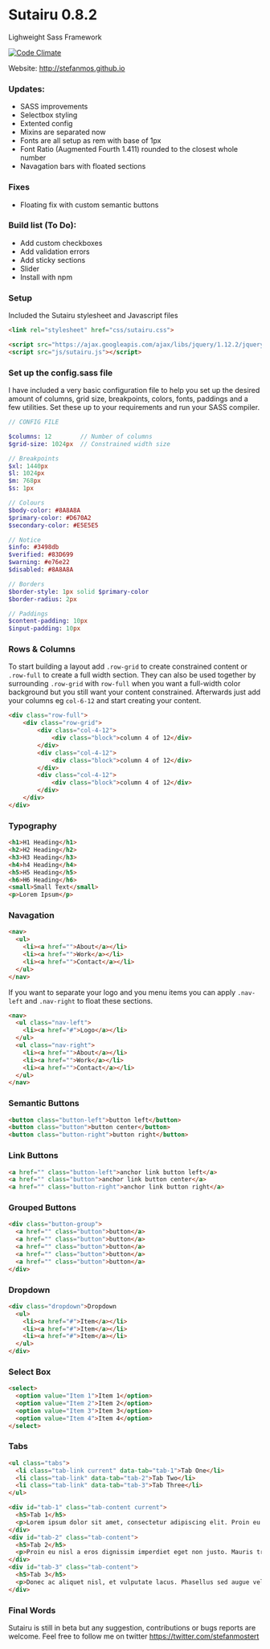 # Sutairu 0.8.2
Lighweight Sass Framework

[![Code Climate](https://codeclimate.com/github/stefanmos/Sutairu/badges/gpa.svg)](https://codeclimate.com/github/stefanmos/Sutairu)

Website: http://stefanmos.github.io

### Updates:
- SASS improvements
- Selectbox styling
- Extented config
- Mixins are separated now
- Fonts are all setup as rem with base of 1px
- Font Ratio (Augmented Fourth 1.411) rounded to the closest whole number
- Navagation bars with floated sections

### Fixes
- Floating fix with custom semantic buttons

### Build list (To Do):
- Add custom checkboxes
- Add validation errors
- Add sticky sections
- Slider
- Install with npm

### Setup

Included the Sutairu stylesheet and Javascript files

```html
<link rel="stylesheet" href="css/sutairu.css">

<script src="https://ajax.googleapis.com/ajax/libs/jquery/1.12.2/jquery.min.js"></script>
<script src="js/sutairu.js"></script>
```

### Set up the config.sass file

I have included a very basic configuration file to help you set up the desired amount of columns, grid size, breakpoints, colors, fonts, paddings and a few utilities. Set these up to your requirements and run your SASS compiler.

```sass
// CONFIG FILE

$columns: 12        // Number of columns
$grid-size: 1024px  // Constrained width size

// Breakpoints
$xl: 1440px
$l: 1024px
$m: 768px
$s: 1px

// Colours
$body-color: #8A8A8A
$primary-color: #D670A2
$secondary-color: #E5E5E5

// Notice
$info: #3498db
$verified: #83D699
$warning: #e76e22
$disabled: #8A8A8A

// Borders
$border-style: 1px solid $primary-color
$border-radius: 2px

// Paddings
$content-padding: 10px
$input-padding: 10px

```

### Rows & Columns

To start building a layout add `.row-grid` to create constrained content or `.row-full` to create a full width section. They can also be used together by surrounding `.row-grid` with `row-full` when you want a full-width color background but you still want your content constrained. Afterwards just add your columns eg `col-6-12` and start creating your content.

```html
<div class="row-full">
    <div class="row-grid">  
        <div class="col-4-12">
            <div class="block">column 4 of 12</div>
        </div>
        <div class="col-4-12">
            <div class="block">column 4 of 12</div>
        </div>
        <div class="col-4-12">
            <div class="block">column 4 of 12</div>
        </div>
    </div>
</div>
```

### Typography

```html
<h1>H1 Heading</h1>
<h2>H2 Heading</h2>
<h3>H3 Heading</h3>
<h4>h4 Heading</h4>
<h5>H5 Heading</h5>
<h6>H6 Heading</h6>
<small>Small Text</small>
<p>Lorem Ipsum</p>
```

### Navagation

```html
<nav>
  <ul>
    <li><a href="">About</a></li>
    <li><a href="">Work</a></li>
    <li><a href="">Contact</a></li>
  </ul>
</nav>
```

If you want to separate your logo and you menu items you can apply `.nav-left` and `.nav-right` to float these sections.

```html
<nav>
  <ul class="nav-left">
    <li><a href="#">Logo</a></li>
  </ul>
  <ul class="nav-right">
    <li><a href="">About</a></li>
    <li><a href="">Work</a></li>
    <li><a href="">Contact</a></li>
  </ul>
</nav>
```

### Semantic Buttons

```html
<button class="button-left">button left</button>
<button class="button">button center</button>
<button class="button-right">button right</button>
```

### Link Buttons

```html
<a href="" class="button-left">anchor link button left</a>
<a href="" class="button">anchor link button center</a>
<a href="" class="button-right">anchor link button right</a>
```

### Grouped Buttons

```html
<div class="button-group">
  <a href="" class="button">button</a>
  <a href="" class="button">button</a>
  <a href="" class="button">button</a>
  <a href="" class="button">button</a>
  <a href="" class="button">button</a>
</div>
```

### Dropdown

```html
<div class="dropdown">Dropdown
  <ul>
    <li><a href="#">Item</a></li>
    <li><a href="#">Item</a></li>
    <li><a href="#">Item</a></li>
  </ul>
</div>
```

### Select Box

```html
<select>
  <option value="Item 1">Item 1</option>
  <option value="Item 2">Item 2</option>
  <option value="Item 3">Item 3</option>
  <option value="Item 4">Item 4</option>
</select>
```

### Tabs

```html
<ul class="tabs">
  <li class="tab-link current" data-tab="tab-1">Tab One</li>
  <li class="tab-link" data-tab="tab-2">Tab Two</li>
  <li class="tab-link" data-tab="tab-3">Tab Three</li>
</ul>

<div id="tab-1" class="tab-content current">
  <h5>Tab 1</h5>
  <p>Lorem ipsum dolor sit amet, consectetur adipiscing elit. Proin eu nisl a eros dignissim imperdiet eget non justo. Mauris tristique imperdiet tortor a auctor. Donec ac aliquet nisl, et vulputate lacus. Phasellus sed augue velit. In vitae maximus ex.</p>
</div>
<div id="tab-2" class="tab-content">
  <h5>Tab 2</h5>
  <p>Proin eu nisl a eros dignissim imperdiet eget non justo. Mauris tristique imperdiet tortor a auctor. Donec ac aliquet nisl, et vulputate lacus. Phasellus sed augue velit. In vitae maximus ex.</p>
</div>
<div id="tab-3" class="tab-content">
  <h5>Tab 3</h5>
  <p>Donec ac aliquet nisl, et vulputate lacus. Phasellus sed augue velit. In vitae maximus ex. Proin eu nisl a eros dignissim imperdiet eget non justo. Mauris tristique imperdiet tortor a auctor.</p>
</div>
```


### Final Words

Sutairu is still in beta but any suggestion, contributions or bugs reports are welcome.
Feel free to follow me on twitter https://twitter.com/stefanmostert
